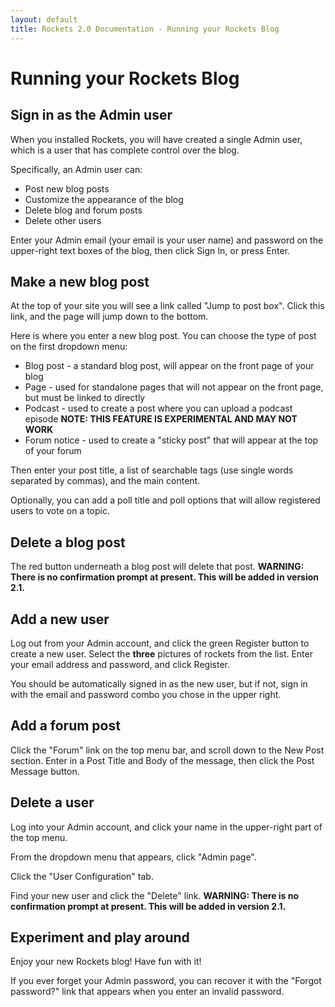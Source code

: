 ```yaml
---
layout: default
title: Rockets 2.0 Documentation - Running your Rockets Blog
---
```


# Running your Rockets Blog

## Sign in as the Admin user

When you installed Rockets, you will have created a single Admin user, which is a user that has complete control over the blog.

Specifically, an Admin user can:

* Post new blog posts
* Customize the appearance of the blog
* Delete blog and forum posts
* Delete other users

Enter your Admin email (your email is your user name) and password on the upper-right text boxes of the blog, then click Sign In, or press Enter.

## Make a new blog post

At the top of your site you will see a link called "Jump to post box". Click this link, and the page will jump down to the bottom.

Here is where you enter a new blog post. You can choose the type of post on the first dropdown menu:

* Blog post - a standard blog post, will appear on the front page of your blog
* Page - used for standalone pages that will not appear on the front page, but must be linked to directly
* Podcast - used to create a post where you can upload a podcast episode **NOTE: THIS FEATURE IS EXPERIMENTAL AND MAY NOT WORK**
* Forum notice - used to create a "sticky post" that will appear at the top of your forum

Then enter your post title, a list of searchable tags (use single words separated by commas), and the main content.

Optionally, you can add a poll title and poll options that will allow registered users to vote on a topic.

## Delete a blog post

The red button underneath a blog post will delete that post. **WARNING: There is no confirmation prompt at present. This will be added in version 2.1.**

## Add a new user

Log out from your Admin account, and click the green Register button to create a new user. Select the **three** pictures of rockets from the list. Enter your email address and password, and click Register.

You should be automatically signed in as the new user, but if not, sign in with the email and password combo you chose in the upper right.

## Add a forum post

Click the "Forum" link on the top menu bar, and scroll down to the New Post section.  Enter in a Post Title and Body of the message, then click the Post Message button.

## Delete a user

Log into your Admin account, and click your name in the upper-right part of the top menu.

From the dropdown menu that appears, click "Admin page".

Click the "User Configuration" tab.

Find your new user and click the "Delete" link.  **WARNING: There is no confirmation prompt at present. This will be added in version 2.1.**

## Experiment and play around

Enjoy your new Rockets blog! Have fun with it!

If you ever forget your Admin password, you can recover it with the "Forgot password?" link that appears when you enter an invalid password.

